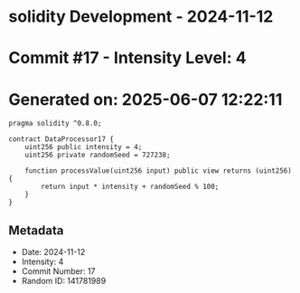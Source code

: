 ﻿# solidity Development - 2024-11-12
# Commit #17 - Intensity Level: 4
# Generated on: 2025-06-07 12:22:11
```solidity
pragma solidity ^0.8.0;

contract DataProcessor17 {
    uint256 public intensity = 4;
    uint256 private randomSeed = 727238;

    function processValue(uint256 input) public view returns (uint256) {
        return input * intensity + randomSeed % 100;
    }
}
```
## Metadata
- Date: 2024-11-12
- Intensity: 4
- Commit Number: 17
- Random ID: 141781989
